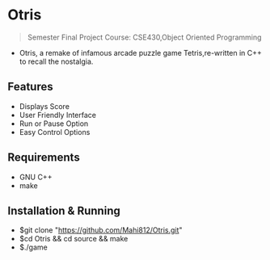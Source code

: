 # Otris
> Semester Final Project
> Course: CSE430,Object Oriented Programming

* Otris, a remake of infamous arcade puzzle game Tetris,re-written in C\+\+ to recall the nostalgia.

## Features
* Displays Score
* User Friendly Interface
* Run or Pause Option
* Easy Control Options

## Requirements
* GNU C++
* make

## Installation & Running
* $git clone "https://github.com/Mahi812/Otris.git"
* $cd Otris && cd source && make
* $./game
